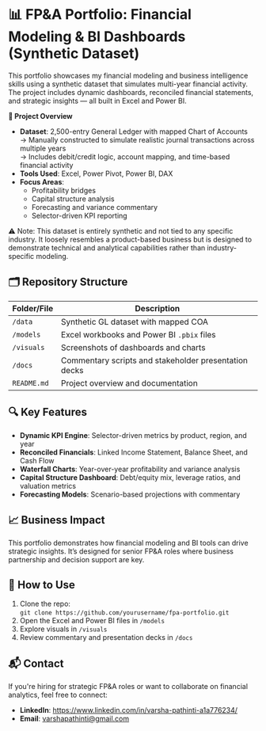 # 📊 FP&A Portfolio: Financial Modeling & BI Dashboards (Synthetic Dataset)
This portfolio showcases my financial modeling and business intelligence skills using a synthetic dataset that simulates multi-year financial activity. The project includes dynamic dashboards, reconciled financial statements, and strategic insights — all built in Excel and Power BI.

**🧠 Project Overview**
- **Dataset**: 2,500-entry General Ledger with mapped Chart of Accounts  
  → Manually constructed to simulate realistic journal transactions across multiple years  
  → Includes debit/credit logic, account mapping, and time-based financial activity  
- **Tools Used**: Excel, Power Pivot, Power BI, DAX
- **Focus Areas**:
  - Profitability bridges
  - Capital structure analysis
  - Forecasting and variance commentary
  - Selector-driven KPI reporting

⚠️ Note: This dataset is entirely synthetic and not tied to any specific industry. It loosely resembles a product-based business but is designed to demonstrate technical and analytical capabilities rather than industry-specific modeling.

## 🗂️ Repository Structure

| Folder/File        | Description |
|--------------------|-------------|
| `/data`            | Synthetic GL dataset with mapped COA |
| `/models`          | Excel workbooks and Power BI `.pbix` files |
| `/visuals`         | Screenshots of dashboards and charts |
| `/docs`            | Commentary scripts and stakeholder presentation decks |
| `README.md`        | Project overview and documentation |

## 🔍 Key Features

- **Dynamic KPI Engine**: Selector-driven metrics by product, region, and year
- **Reconciled Financials**: Linked Income Statement, Balance Sheet, and Cash Flow
- **Waterfall Charts**: Year-over-year profitability and variance analysis
- **Capital Structure Dashboard**: Debt/equity mix, leverage ratios, and valuation metrics
- **Forecasting Models**: Scenario-based projections with commentary

## 📈 Business Impact

This portfolio demonstrates how financial modeling and BI tools can drive strategic insights. It’s designed for senior FP&A roles where business partnership and decision support are key.

## 📎 How to Use

1. Clone the repo:  
   `git clone https://github.com/yourusername/fpa-portfolio.git`
2. Open the Excel and Power BI files in `/models`
3. Explore visuals in `/visuals`
4. Review commentary and presentation decks in `/docs`

## 📬 Contact

If you're hiring for strategic FP&A roles or want to collaborate on financial analytics, feel free to connect:

- **LinkedIn**: https://www.linkedin.com/in/varsha-pathinti-a1a776234/
- **Email**: varshapathinti@gmail.com

